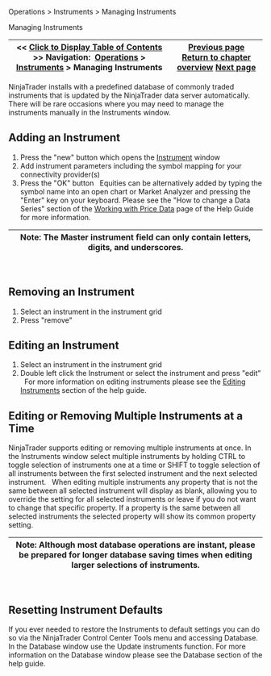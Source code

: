 ﻿
Operations > Instruments > Managing Instruments

Managing Instruments

| << [Click to Display Table of Contents](manage_database.md) >> **Navigation:**     [Operations](operations-1.md) > [Instruments](instruments-1.md) > Managing Instruments | [Previous page](searching_for_instruments-1.md) [Return to chapter overview](instruments-1.md) [Next page](editing_instruments-1.md) |
| --- | --- |
NinjaTrader installs with a predefined database of commonly traded instruments that is updated by the NinjaTrader data server automatically. There will be rare occasions where you may need to manage the instruments manually in the Instruments window.
 
## Adding an Instrument
1. Press the "new" button which opens the [Instrument](editing_instruments-1.md) window
2. Add instrument parameters including the symbol mapping for your connectivity provider(s)
3. Press the "OK" button
 
Equities can be alternatively added by typing the symbol name into an open chart or Market Analyzer and pressing the "Enter" key on your keyboard. Please see the "How to change a Data Series" section of the [Working with Price Data](working_with_price_data-1.md) page of the Help Guide for more information.
 

| Note: The Master instrument field can only contain letters, digits, and underscores. |
| --- |
 
## Removing an Instrument
1. Select an instrument in the instrument grid
2. Press "remove" 
 
## Editing an Instrument
1. Select an instrument in the instrument grid
2. Double left click the Instrument or select the instrument and press "edit"
 
For more information on editing instruments please see the [Editing Instruments](editing_instruments-1.md) section of the help guide.
 
## Editing or Removing Multiple Instruments at a Time
NinjaTrader supports editing or removing multiple instruments at once. In the Instruments window select multiple instruments by holding CTRL to toggle selection of instruments one at a time or SHIFT to toggle selection of all instruments between the first selected instrument and the next selected instrument.
 
When editing multiple instruments any property that is not the same between all selected instrument will display as blank, allowing you to override the setting for all selected instruments or leave if you do not want to change that specific property. If a property is the same between all selected instruments the selected property will show its common property setting. 
 

| Note: Although most database operations are instant, please be prepared for longer database saving times when editing larger selections of instruments. |
| --- |
 
## Resetting Instrument Defaults
If you ever needed to restore the Instruments to default settings you can do so via the NinjaTrader Control Center Tools menu and accessing Database. In the Database window use the Update instruments function. For more information on the Database window please see the Database section of the help guide.
